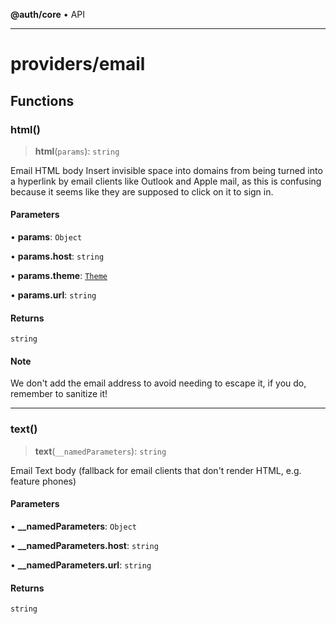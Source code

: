 **@auth/core** • API

***

# providers/email

## Functions

### html()

> **html**(`params`): `string`

Email HTML body
Insert invisible space into domains from being turned into a hyperlink by email
clients like Outlook and Apple mail, as this is confusing because it seems
like they are supposed to click on it to sign in.

#### Parameters

• **params**: `Object`

• **params\.host**: `string`

• **params\.theme**: [`Theme`](../types.md#theme)

• **params\.url**: `string`

#### Returns

`string`

#### Note

We don't add the email address to avoid needing to escape it, if you do, remember to sanitize it!

***

### text()

> **text**(`__namedParameters`): `string`

Email Text body (fallback for email clients that don't render HTML, e.g. feature phones)

#### Parameters

• **\_\_namedParameters**: `Object`

• **\_\_namedParameters\.host**: `string`

• **\_\_namedParameters\.url**: `string`

#### Returns

`string`
